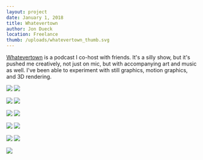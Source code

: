 ```yaml
---
layout: project
date: January 1, 2018
title: Whatevertown
author: Jon Dueck
location: Freelance
thumb: /uploads/whatevertown_thumb.svg
---
```


[Whatevertown](https://whatevertown.com?viajondueckdotca) is a podcast I co-host with friends. It's a silly show, but it's pushed me creatively, not just on mic, but with accompanying art and music as well. I've been able to experiment with still graphics, motion graphics, and 3D rendering.

![](/uploads/whatevertown_what.jpg#half)
![](/uploads/whatevertown_gradient.jpg#half)

![](/uploads/whatevertown_skate.jpg#half)
![](/uploads/whatevertown_pillars.jpg#half)

![](/uploads/whatevertown_shirt_dotbold.jpg#half)
![](/uploads/whatevertown_shirt_network.jpg#half)

![](/uploads/whatevertown_shirt_slashes.jpg#half)
![](/uploads/whatevertown_shirt_what.jpg#half)

![](/uploads/whatevertown_shirt_gradient-circle.jpg#half)
![](/uploads/whatevertown_shirt_dotstack.jpg#half)

![](/uploads/whatevertown_render.jpg)

